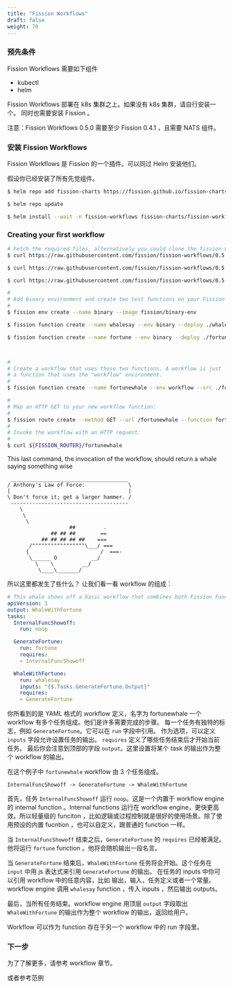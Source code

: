 ```yaml
---
title: "Fission Workflows"
draft: false
weight: 70
---
```


### 预先条件

Fission Workflows 需要如下组件

- kubectl
- helm

Fission Workflows 部署在 k8s 集群之上。如果没有 k8s 集群，请自行安装一个。
同时也需要安装 Fission 。

注意：Fission Workflows 0.5.0 需要至少 Fission 0.4.1 ，且需要 NATS 组件。

### 安装 Fission Workflows

Fission Workflows 是 Fission 的一个插件。可以同过 Helm 安装他们。

假设你已经安装了所有先觉组件。

```bash
$ helm repo add fission-charts https://fission.github.io/fission-charts/

$ helm repo update

$ helm install --wait -n fission-workflows fission-charts/fission-workflows --version 0.5.0
```

### Creating your first workflow

```bash
# Fetch the required files, alternatively you could clone the fission-workflow repo
$ curl https://raw.githubusercontent.com/fission/fission-workflows/0.5.0/examples/whales/fortune.sh > fortune.sh

$ curl https://raw.githubusercontent.com/fission/fission-workflows/0.5.0/examples/whales/whalesay.sh > whalesay.sh

$ curl https://raw.githubusercontent.com/fission/fission-workflows/0.5.0/examples/whales/fortunewhale.wf.yaml > fortunewhale.wf.yaml

#
# Add binary environment and create two test functions on your Fission setup:
#
$ fission env create --name binary --image fission/binary-env

$ fission function create --name whalesay --env binary --deploy ./whalesay.sh

$ fission function create --name fortune --env binary --deploy ./fortune.sh



#
# Create a workflow that uses those two functions. A workflow is just
# a function that uses the "workflow" environment.
#
$ fission function create --name fortunewhale --env workflow --src ./fortunewhale.wf.yaml

#
# Map an HTTP GET to your new workflow function:
#
$ fission route create --method GET --url /fortunewhale --function fortunewhale
#
# Invoke the workflow with an HTTP request:
#
$ curl ${FISSION_ROUTER}/fortunewhale
``` 

This last command, the invocation of the workflow, should return a whale saying something wise 

```
 ______________________________________
/ Anthony's Law of Force:              \
|                                      |
\ Don't force it; get a larger hammer. /
 --------------------------------------
    \
     \
      \
                    ##         .
              ## ## ##        ==
           ## ## ## ## ##    ===
       /"""""""""""""""""\___/ ===
      {                       /  ===-
       \______ O           __/
         \    \         __/
          \____\_______/
```

所以这里都发生了些什么？
让我们看一看 workflow 的组成：

```yaml
# This whale shows off a basic workflow that combines both Fission Functions (fortune, whalesay) and internal functions (noop)
apiVersion: 1
output: WhaleWithFortune
tasks:
  InternalFuncShowoff:
    run: noop

  GenerateFortune:
    run: fortune
    requires:
    - InternalFuncShowoff

  WhaleWithFortune:
    run: whalesay
    inputs: "{$.Tasks.GenerateFortune.Output}"
    requires:
    - GenerateFortune
```

你所看到的是 YAML 格式的 workflow 定义，名字为 fortunewhale
一个 workflow 有多个任务组成。他们是许多需要完成的步骤。
每一个任务有独特的标志，例如 `GenerateFortune`。它可以在 `run` 字段中引用。
作为选项，可以定义 `inputs` 字段允许设置任务的输出。
`requires` 定义了哪些任务结束后才开始当前任务。
最后你会注意到顶部的字段 `output`。这里设置将某个 task 的输出作为整个 workflow 的输出。

在这个例子中 `fortunewhale` workflow 由 3 个任务组成。

`InternalFuncShowoff -> GenerateFortune -> WhaleWithFortune`

首先，任务 `InternalFuncShowoff` 运行 `noop`。这是一个内置于 workflow engine 的 internal function 。Internal functions 运行在 workflow engine，更快更高效。所以轻量级的 funciton ，比如逻辑或过程控制就是很好的使用场景。除了使用预设的内置 fucntion ，也可以自定义，跟普通的 function 一样。

当 `InternalFuncShowoff` 结束之后，`GenerateFortune` 的 `requires` 已经被满足。他将运行 `fortune` function 。他将会随机输出一段名言。

当 `GenerateFortune` 结束后，`WhaleWithFortune` 任务将会开始。这个任务在 `input` 中用 js 表达式来引用 `GenerateFortune` 的输出。
在任务的 inputs 中你可以引用 workflow 中的任意内容，比如 输出，输入，任务定义或者一个常量。
workflow engine 调用 `whalesay` function ，传入 inputs ，然后输出 outputs。

最后，当所有任务结束。workflow engine 用顶层 `output` 字段取出 `WhaleWithFortune` 的输出作为整个 workflow 的输出，返回给用户。

Workflow 可以作为 function 存在于另一个 workflow 中的 run 字段里。

### 下一步

为了了解更多，请参考 workflow 章节。

或者参考范例
